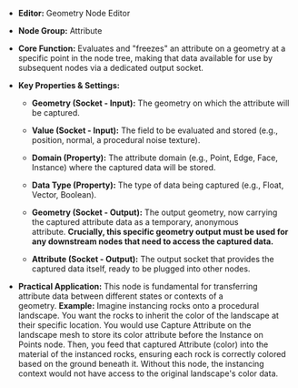 - **Editor:** Geometry Node Editor
    
- **Node Group:** Attribute
    
- **Core Function:** Evaluates and "freezes" an attribute on a geometry at a specific point in the node tree, making that data available for use by subsequent nodes via a dedicated output socket.
    
- **Key Properties & Settings:**
    
    - **Geometry (Socket - Input):** The geometry on which the attribute will be captured.
        
    - **Value (Socket - Input):** The field to be evaluated and stored (e.g., position, normal, a procedural noise texture).
        
    - **Domain (Property):** The attribute domain (e.g., Point, Edge, Face, Instance) where the captured data will be stored.
        
    - **Data Type (Property):** The type of data being captured (e.g., Float, Vector, Boolean).
        
    - **Geometry (Socket - Output):** The output geometry, now carrying the captured attribute data as a temporary, anonymous attribute. **Crucially, this specific geometry output must be used for any downstream nodes that need to access the captured data.**
        
    - **Attribute (Socket - Output):** The output socket that provides the captured data itself, ready to be plugged into other nodes.
        
- **Practical Application:** This node is fundamental for transferring attribute data between different states or contexts of a geometry. **Example:** Imagine instancing rocks onto a procedural landscape. You want the rocks to inherit the color of the landscape at their specific location. You would use Capture Attribute on the landscape mesh to store its color attribute before the Instance on Points node. Then, you feed that captured Attribute (color) into the material of the instanced rocks, ensuring each rock is correctly colored based on the ground beneath it. Without this node, the instancing context would not have access to the original landscape's color data.